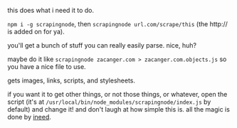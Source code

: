 this does what i need it to do.

`npm i -g scrapingnode`, then `scrapingnode url.com/scrape/this`
(the http:// is added on for ya).

you'll get a bunch of stuff you can really easily parse. nice, huh?

maybe do it like `scrapingnode zacanger.com > zacanger.com.objects.js`
so you have a nice file to use.

gets images, links, scripts, and stylesheets.

if you want it to get other things, or not those things, or whatever,
open the script (it's at `/usr/local/bin/node_modules/scrapingnode/index.js`
by default) and change it! and don't laugh at how simple this is.
all the magic is done by [ineed](https://www.npmjs.com/package/ineed).

